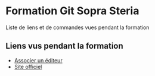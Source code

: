 # Formation Git Sopra Steria

Liste de liens et de commandes vues pendant la formation

## Liens vus pendant la formation

* [Associer un éditeur](https://help.github.com/en/articles/associating-text-editors-with-git)
* [Site officiel](https://git-scm.com)
